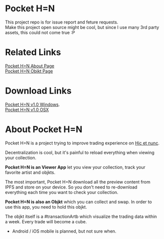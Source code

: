 # Pocket H=N
This project repo is for issue report and feture requests.  
Make this project open source might be cool, but since I use many 3rd party assets, this could not come true :P

# Related Links
[Pocket H=N About Page](https://newyellow.idv.tw/pocket-hicetnunc/)   
[Pocket H=N Objkt Page](https://www.hicetnunc.xyz/objkt/154604)

# Download Links
[Pocket H=N v1.0 Windows](https://github.com/newyellow/pocket-hicetnunc/releases/download/1.0/Pocket.H.N.Windows.v1.0.zip).  
[Pocket H=N v1.0 OSX](https://github.com/newyellow/pocket-hicetnunc/releases/download/1.0/Pocket.H.N.OSX.v1.0.zip)
# About Pocket H=N
Pocket H=N is a project trying to improve trading experience on [Hic et nunc](https://hicetnunc.xyz).

Decentralization is cool, but it's painful to reload everything when viewing your collection.

**Pocket H=N is an Viewer App** let you view your collection, track your favorite artist and objkts.

The most important, Pocket H=N download all the preview content from IPFS and store on your device. So you don't need to re-download everything each time you want to check your collection.


**Pocket H=N is also an Objkt** which you can collect and swap. In order to use this app, you need to hold this objkt.

The objkt itself is a #transactionArtb which visualize the trading data within a week. Every trade will become a cube.

* Android / iOS mobile is planned, but not sure when.
